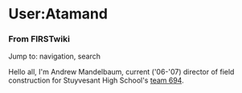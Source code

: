 # User:Atamand

### From FIRSTwiki

Jump to: navigation, search

Hello all, I'm Andrew Mandelbaum, current ('06-'07) director of field
construction for Stuyvesant High School's [team 694](/index.php/694 "694" ).

